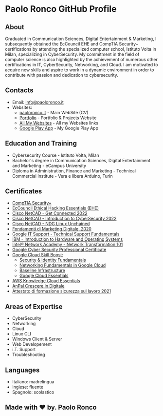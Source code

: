 # Paolo Ronco GitHub Profile

## About

​Graduated in Communication Sciences, Digital Entertainment & Marketing, I subsequently obtained the EcCouncil EHE and CompTIA Security+ certifications by attending the specialized computer school, Istituto Volta in Milan, specializing in CyberSecurity. 
My commitment in the field of computer science is also highlighted by the achievement of numerous other certifications in IT, CyberSecurity, Networking, and Cloud. 
I am motivated to acquire new skills and aspire to work in a dynamic environment in order to contribute with passion and dedication to cybersecurity.

## Contacts

- Email: [info@paoloronco.it](mailto:info@paoloronco.it)
- Websites:
  - [paoloronco.it](https://paoloronco.it) - Main WebSite (CV)
  - [Portfolio](https://prportfolio.paoloronco.it) - Portfolio & Projects Website
  - [All My Websites](https://links.paoloronco.it) - All my Websites links
  - [Google Play App](https://play.google.com/store/apps/details?id=com.pr.paoloroncowebsite) - My Google Play App
  

## ​Education and Training

- ​Cybersecurity Course - Istituto Volta, Milan
- Bachelor's degree in Communication Sciences, Digital Entertainment and Marketing - eCampus University
- Diploma in Administration, Finance and Marketing - Technical Commercial Institute - Vera e libera Arduino, Turin

## Certificates

- [CompTIA Security+](https://www.paoloronco.it/DOCS/Certificati/1%20CompTIA%20Security+%20ce%20certificate.pdf)
- [EcCouncil Ethical Hacking Essentials (EHE)](https://www.paoloronco.it/DOCS/Certificati/2%20EcCouncil%20Ethical%20Hacking%20Essentials%20-%20EHE.pdf)
- [Cisco NetCAD - Get Connected 2022](https://www.paoloronco.it/DOCS/Certificati/3%20Cisco%20NetCAD%20-%20Get%20Connected%202022.pdf)
- [Cisco NetCAD - Introduction to CyberSecurity 2022](https://www.paoloronco.it/DOCS/Certificati/4%20Cisco%20NetCAD%20-%20Introduction%20to%20CyberSecurity%202022.pdf)
- [Cisco NetCAD - NDG Linux Unchained](https://www.paoloronco.it/DOCS/Certificati/5%20Cisco%20NetCAD%20-%20NDG%20Linux%20Unchained.pdf)
- [Fondamenti di Marketing Digitale, 2020](https://www.paoloronco.it/DOCS/Certificati/6%20Google%20Fondamenti%20di%20Marketing%20Digitale.pdf)
- [Google IT Support - Technical Support Fundamentals](https://www.paoloronco.it/DOCS/Certificati/7%20Coursea%20-%20Google%20IT%20Support%20-%20Technical%20Support%20Fundamentals.pdf)
- [IBM - Introduction to Hardware and Operating Systems](https://www.paoloronco.it/DOCS/Certificati/8%20Coursea%20-%20IBM%20-%20Introduction%20to%20Hardware%20and%20Operating%20Systems.pdf)
- [Intel® Network Academy - Network Transformation 101](https://www.paoloronco.it/DOCS/Certificati/9%20Coursea%20-%20Intel%c2%ae%20Network%20Academy%20-%20Network%20Transformation%20101.pdf)
- [Google Cyber Security Professional Certificate](https://www.paoloronco.it/DOCS/Certificati/10%20Coursea%20-%20Google%20Cyber%20Security%20Professional%20Certificate.pdf)
- [Google Cloud Skill Boost:](#)
  - [Security & Identity Fundamentals](https://www.paoloronco.it/DOCS/Certificati/11a%20-%20Google%20Cloud%20Skill%20Boost%20-%20Security%20&%20Identify%20Fundamentals.png)
  - [Networking Fundamentals in Google Cloud](https://www.paoloronco.it/DOCS/Certificati/12a%20-%20Google%20Cloud%20Skill%20Boost%20-%20Networking%20Fundamentals%20in%20Google%20Cloud.png)
  - [Baseline Infrastructure](https://www.paoloronco.it/DOCS/Certificati/13a%20-%20Google%20Cloud%20Skill%20Boost%20-%20Baseline%20Infrastructure.png)
  - [Google Cloud Essentials](https://www.paoloronco.it/DOCS/Certificati/14a%20-%20Google%20Cloud%20Skill%20Boost%20-%20Google%20Cloud%20Essentials.png)
- [AWS Knowledge Cloud Essentials](https://www.paoloronco.it/DOCS/Certificati/15%20AWS%20CAWS%20Knowledge%20Cloud%20Essentials.pdf)
- [AnPal Crescere in Digitale](https://drive.google.com/file/d/1jKziJBAHiqM63flePXhiBHWZtYOJbhjY/view)
- [Attestato di formazione sicurezza sul lavoro 2021](https://www.paoloronco.it/DOCS/Certificati/16%20-%20certificato%20Corso%20Crescere%20in%20digitale.pdf)


## Areas of Expertise

- CyberSecurity
- Networking
- Cloud
- Linux CLI
- Windows Client & Server
- Web Developement
- i.T. Support
- Troubleshooting

## Languages

- Italiano: madrelingua
- Inglese: fluente
- Spagnolo: scolastico

## Made wit​h ♥ by. Paolo Ronco
